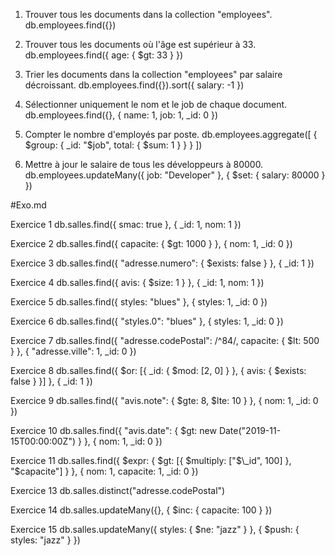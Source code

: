 1. Trouver tous les documents dans la collection "employees".
   db.employees.find({})

2. Trouver tous les documents où l'âge est supérieur à 33.
   db.employees.find({ age: { $gt: 33 } })

3. Trier les documents dans la collection "employees" par salaire décroissant.
   db.employees.find({}).sort({ salary: -1 })

4. Sélectionner uniquement le nom et le job de chaque document.
   db.employees.find({}, { name: 1, job: 1, \_id: 0 })

5. Compter le nombre d'employés par poste.
   db.employees.aggregate([
   { $group: { _id: "$job", total: { $sum: 1 } } }
   ])

6. Mettre à jour le salaire de tous les développeurs à 80000.
   db.employees.updateMany({ job: "Developer" }, { $set: { salary: 80000 } })

#Exo.md

Exercice 1
db.salles.find({ smac: true }, { \_id: 1, nom: 1 })

Exercice 2
db.salles.find({ capacite: { $gt: 1000 } }, { nom: 1, \_id: 0 })

Exercice 3
db.salles.find({ "adresse.numero": { $exists: false } }, { \_id: 1 })

Exercice 4
db.salles.find({ avis: { $size: 1 } }, { \_id: 1, nom: 1 })

Exercice 5
db.salles.find({ styles: "blues" }, { styles: 1, \_id: 0 })

Exercice 6
db.salles.find({ "styles.0": "blues" }, { styles: 1, \_id: 0 })

Exercice 7
db.salles.find({ "adresse.codePostal": /^84/, capacite: { $lt: 500 } }, { "adresse.ville": 1, \_id: 0 })

Exercice 8
db.salles.find({ $or: [{ \_id: { $mod: [2, 0] } }, { avis: { $exists: false } }] }, { \_id: 1 })

Exercice 9
db.salles.find({ "avis.note": { $gte: 8, $lte: 10 } }, { nom: 1, \_id: 0 })

Exercice 10
db.salles.find({ "avis.date": { $gt: new Date("2019-11-15T00:00:00Z") } }, { nom: 1, \_id: 0 })

Exercice 11
db.salles.find({ $expr: { $gt: [{ $multiply: ["$\_id", 100] }, "$capacite"] } }, { nom: 1, capacite: 1, \_id: 0 })

Exercice 13
db.salles.distinct("adresse.codePostal")

Exercice 14
db.salles.updateMany({}, { $inc: { capacite: 100 } })

Exercice 15
db.salles.updateMany({ styles: { $ne: "jazz" } }, { $push: { styles: "jazz" } })
